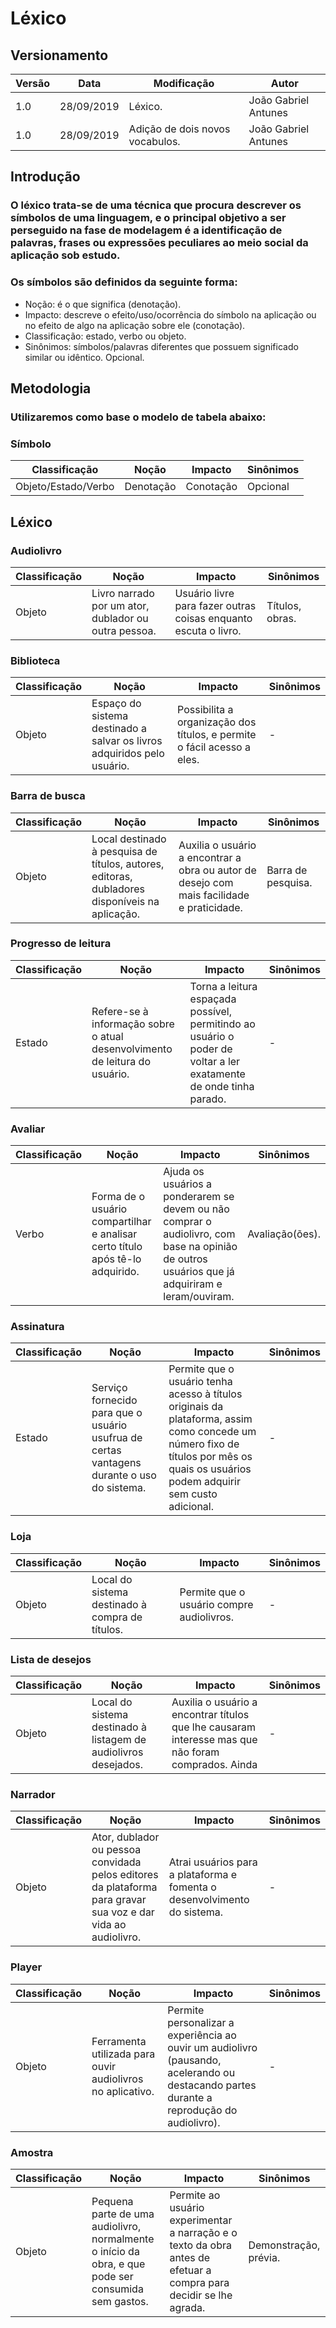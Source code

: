 # Léxico
## Versionamento
| Versão | Data | Modificação | Autor |
| ------ | ---- | ----------- | ----- |
| 1.0 | 28/09/2019 | Léxico. | João Gabriel Antunes |
| 1.0 | 28/09/2019 | Adição de dois novos vocabulos. | João Gabriel Antunes |

## Introdução
### O léxico trata-se de uma técnica que procura descrever os símbolos de uma linguagem, e o principal objetivo a ser perseguido na fase de modelagem é a identificação de palavras, frases ou expressões peculiares ao meio social da aplicação sob estudo.
### Os símbolos são definidos da seguinte forma:
- Noção:  é o que significa (denotação).
- Impacto: descreve o efeito/uso/ocorrência do símbolo na aplicação ou no efeito de algo na aplicação sobre ele (conotação).
- Classificação: estado, verbo ou objeto.
- Sinônimos: símbolos/palavras diferentes que possuem significado similar ou idêntico. Opcional.

## Metodologia
### Utilizaremos como base o modelo de tabela abaixo:
### **Símbolo**
| Classificação | Noção | Impacto | Sinônimos |
| ------------- | ----- | ------- | --------- |
| Objeto/Estado/Verbo | Denotação | Conotação | Opcional |

## Léxico
### **Audiolivro**
| Classificação | Noção | Impacto | Sinônimos |
| ------------- | ----- | ------- | --------- |
| Objeto | Livro narrado por um ator, dublador ou outra pessoa. | Usuário livre para fazer outras coisas enquanto escuta o livro. | Títulos, obras. |

### **Biblioteca**
| Classificação | Noção | Impacto | Sinônimos |
| ------------- | ----- | ------- | --------- |
| Objeto | Espaço do sistema destinado a salvar os livros adquiridos pelo usuário. | Possibilita a organização dos títulos, e permite o fácil acesso a eles. | - |

### **Barra de busca**
| Classificação | Noção | Impacto | Sinônimos |
| ------------- | ----- | ------- | --------- |
| Objeto | Local destinado à pesquisa de títulos, autores, editoras, dubladores disponíveis na aplicação. | Auxilia o usuário a encontrar a obra ou autor de desejo com mais facilidade e praticidade. | Barra de pesquisa. |

### **Progresso de leitura**
| Classificação | Noção | Impacto | Sinônimos |
| ------------- | ----- | ------- | --------- |
| Estado | Refere-se à informação sobre o atual desenvolvimento de leitura do usuário. | Torna a leitura espaçada possível, permitindo ao usuário o poder de voltar a ler exatamente de onde tinha parado. | - |

### **Avaliar**
| Classificação | Noção | Impacto | Sinônimos |
| ------------- | ----- | ------- | --------- |
| Verbo | Forma de o usuário compartilhar e analisar certo título após tê-lo adquirido. | Ajuda os usuários a ponderarem se devem ou não comprar o audiolivro, com base na opinião de outros usuários que já adquiriram e leram/ouviram. | Avaliação(ões). |

### **Assinatura**
| Classificação | Noção | Impacto | Sinônimos |
| ------------- | ----- | ------- | --------- |
| Estado | Serviço fornecido para que o usuário usufrua de certas vantagens durante o uso do sistema. | Permite que o usuário tenha acesso à títulos originais da plataforma, assim como concede um número fixo de títulos por mês os quais os usuários podem adquirir sem custo adicional. | - |

### **Loja**
| Classificação | Noção | Impacto | Sinônimos |
| ------------- | ----- | ------- | --------- |
| Objeto | Local do sistema destinado à compra de títulos. | Permite que o usuário compre audiolivros. | - |

### **Lista de desejos**
| Classificação | Noção | Impacto | Sinônimos |
| ------------- | ----- | ------- | --------- |
| Objeto | Local do sistema destinado à listagem de audiolivros desejados. | Auxilia o usuário a encontrar títulos que lhe causaram interesse mas que não foram comprados. Ainda | - |

### **Narrador**
| Classificação | Noção | Impacto | Sinônimos |
| ------------- | ----- | ------- | --------- |
| Objeto | Ator, dublador ou pessoa convidada pelos editores da plataforma para gravar sua voz e dar vida ao audiolivro. | Atrai usuários para a plataforma e fomenta o desenvolvimento do sistema. | - |

### **Player**
| Classificação | Noção | Impacto | Sinônimos |
| ------------- | ----- | ------- | --------- |
| Objeto | Ferramenta utilizada para ouvir audiolivros no aplicativo. | Permite personalizar a experiência ao ouvir um audiolivro (pausando, acelerando ou destacando partes durante a reprodução do audiolivro). | - |

### **Amostra**
| Classificação | Noção | Impacto | Sinônimos |
| ------------- | ----- | ------- | --------- |
| Objeto | Pequena parte de uma audiolivro, normalmente o início da obra, e que pode ser consumida sem gastos. | Permite ao usuário experimentar a narração e o texto da obra antes de efetuar a compra para decidir se lhe agrada. | Demonstração, prévia. |